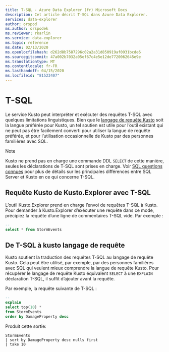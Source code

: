 ```yaml
---
title: T-SQL - Azure Data Explorer (fr) Microsoft Docs
description: Cet article décrit T-SQL dans Azure Data Explorer.
services: data-explorer
author: orspod
ms.author: orspodek
ms.reviewer: rkarlin
ms.service: data-explorer
ms.topic: reference
ms.date: 02/13/2020
ms.openlocfilehash: d262d8b7587296c02a2a31d850919af0931bcde6
ms.sourcegitcommit: 47a002b7032a05ef67c4e5e12de7720062645e9e
ms.translationtype: MT
ms.contentlocale: fr-FR
ms.lasthandoff: 04/15/2020
ms.locfileid: "81523407"
---
```

# <a name="t-sql"></a>T-SQL

Le service Kusto peut interpréter et exécuter des requêtes T-SQL avec quelques limitations linguistiques.
Bien que le [langage de requête Kusto](../../query/index.md) soit la langue préférée pour Kusto, un tel soutien est utile pour l’outil existant qui ne peut pas être facilement converti pour utiliser la langue de requête préférée, et pour l’utilisation occasionnelle de Kusto par des personnes familières avec SQL.

> [!NOTE]
> Kusto ne prend pas en charge une commande DDL `SELECT` de cette manière, seules les déclarations de T-SQL sont prises en charge. Voir [SQL questions connues](./sqlknownissues.md) pour plus de détails sur les principales différences entre SQL Server et Kusto en ce qui concerne T-SQL.

## <a name="querying-kusto-from-kustoexplorer-with-t-sql"></a>Requête Kusto de Kusto.Explorer avec T-SQL

L’outil Kusto.Explorer prend en charge l’envoi de requêtes T-SQL à Kusto.
Pour demander à Kusto.Explorer d’exécuter une requête dans ce mode, précipiez la requête d’une ligne de commentaires T-SQL vide. Par exemple :

```sql
--
select * from StormEvents
```

## <a name="from-t-sql-to-kusto-query-language"></a>De T-SQL à kusto langage de requête

Kusto soutient la traduction des requêtes T-SQL au langage de requête Kusto. Cela peut être utilisé, par exemple, par des personnes familières avec SQL qui veulent mieux comprendre la langue de requête Kusto. Pour récupérer le langage de requête Kusto équivalent `SELECT` à une `EXPLAIN` déclaration T-SQL, il suffit d’ajouter avant la requête.

Par exemple, la requête suivante de T-SQL :

```sql
--
explain
select top(10) *
from StormEvents
order by DamageProperty desc
```

Produit cette sortie:

```kusto
StormEvents
| sort by DamageProperty desc nulls first
| take 10
```